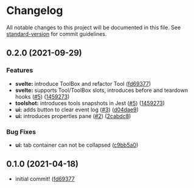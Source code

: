 # Changelog

All notable changes to this project will be documented in this file. See [standard-version](https://github.com/conventional-changelog/standard-version) for commit guidelines.

## 0.2.0 (2021-09-29)

### Features

- **svelte:** introduce ToolBox and refactor Tool ([fd69377](https://github.com/feugy/atelier/commit/fd6937792f59ed56abb943d0c90511b880837342))
- **svelte:** supports Tool/ToolBox slots, introduces before and teardown hooks ([#5](https://github.com/feugy/atelier/pulls/5)) ([1459273](https://github.com/feugy/atelier/commit/1459273b392fc95a221d83703a28314f6acd2472))
- **toolshot:** introduces tools snapshots in Jest ([#5](https://github.com/feugy/atelier/pulls/5)) ([1459273](https://github.com/feugy/atelier/commit/1459273b392fc95a221d83703a28314f6acd2472))
- **ui:** adds button to clear event log ([#3](https://github.com/feugy/atelier/pulls/3)) ([d04dae9](https://github.com/feugy/atelier/commit/d04dae91b20843ed7dfb1caca8e66f46d39dc6d5))
- **ui:** introduces properties pane ([#2](https://github.com/feugy/atelier/pulls/2)) ([2cabdc8](https://github.com/feugy/atelier/commit/2cabdc81c4a9ed2ea4fff7f3d25e8cf112a847db))

### Bug Fixes

- **ui:** tab container can not be collapsed ([c9bb5a0](https://github.com/feugy/atelier/commit/c9bb5a06a25cb286b96d7ebf35d5339c32972ce7))

## 0.1.0 (2021-04-18)

- initial commit! ([fd69377](<(https://github.com/feugy/atelier/commit/fd6937792f59ed56abb943d0c90511b880837342)>)
